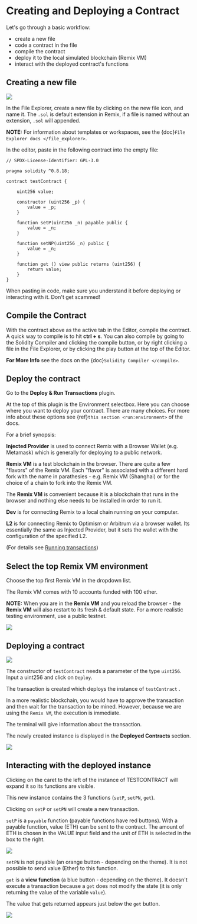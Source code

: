 # Creating and Deploying a Contract

Let's go through a basic workflow:

- create a new file
- code a contract in the file
- compile the contract
- deploy it to the local simulated blockchain (Remix VM)
- interact with the deployed contract's functions

## Creating a new file

![](images/a-file-explorer-new-file2a.png)

In the File Explorer, create a new file by clicking on the new file icon, and name it. The `.sol` is default extension in Remix, if a file is named without an extension, `.sol` will appended.

**NOTE:** For information about templates or workspaces, see the {doc}`File Explorer docs </file_explorer>`.

In the editor, paste in the following contract into the empty file:

```Solidity
// SPDX-License-Identifier: GPL-3.0

pragma solidity ^0.8.18;

contract testContract {

    uint256 value;

    constructor (uint256 _p) {
        value = _p;
    }

    function setP(uint256 _n) payable public {
        value = _n;
    }

    function setNP(uint256 _n) public {
        value = _n;
    }

    function get () view public returns (uint256) {
        return value;
    }
}

```

When pasting in code, make sure you understand it before deploying or interacting with it. Don't get scammed!

## Compile the Contract

With the contract above as the active tab in the Editor, compile the contract.  
A quick way to compile is to hit **ctrl + s**. You can also compile by going to the Solidity Compiler and clicking the compile button, or by right clicking a file in the File Explorer, or by clicking the play button at the top of the Editor.

**For More Info** see the docs on the {doc}`Solidity Compiler </compile>`.

## Deploy the contract

Go to the **Deploy & Run Transactions** plugin.

At the top of this plugin is the Environment selectbox. Here you can choose where you want to deploy your contract. There are many choices. For more info about these options see {ref}`this section <run:environment>` of the docs.

For a brief synopsis:

**Injected Provider** is used to connect Remix with a Browser Wallet (e.g. Metamask) which is generally for deploying to a public network.

**Remix VM** is a test blockchain in the browser. There are quite a few "flavors" of the Remix VM. Each "flavor" is associated with a different hard fork with the name in parathesies - e.g. Remix VM (Shanghai) or for the choice of a chain to fork into the Remix VM.

The **Remix VM** is convenient because it is a blockchain that runs in the browser and nothing else needs to be installed in order to run it.

**Dev** is for connecting Remix to a local chain running on your computer.

**L2** is for connecting Remix to Optimism or Arbitrum via a browser wallet. Its essentially the same as Injected Provider, but it sets the wallet with the configuration of the specified L2.

(For details see [Running transactions](https://remix-ide.readthedocs.io/en/latest/run.html))

## Select the top Remix VM environment

Choose the top first Remix VM in the dropdown list.

The Remix VM comes with 10 accounts funded with 100 ether.

**NOTE:** When you are in the **Remix VM** and you reload the browser - the **Remix VM** will also restart to its fresh & default state. For a more realistic testing environment, use a public testnet.

![](images/a-run-remix-vm-accounts.png)

## Deploying a contract

![](images/a-run-testContract.png)

The constructor of `testContract` needs a parameter of the type `uint256`.
Input a uint256 and click on `Deploy`.

The transaction is created which deploys the instance of `testContract` .

In a more realistic blockchain, you would have to approve the transaction and then wait for the transaction to be mined. However, because we are using the `Remix VM`, the execution is immediate.

The terminal will give information about the transaction.

The newly created instance is displayed in the **Deployed Contracts** section.

![](images/a-remix-vm-instance.png)

## Interacting with the deployed instance

Clicking on the caret to the left of the instance of TESTCONTRACT will expand it so its functions are visible.

This new instance contains the 3 functions (`setP`, `setPN`, `get`).

Clicking on `setP` or `setPN` will create a new transaction.

`setP` is a `payable` function (payable functions have red buttons). With a payable function, value (ETH) can be sent to the contract. The amount of ETH is chosen in the VALUE input field and the unit of ETH is selected in the box to the right.

![](images/a-remix-vm-value.png)

`setPN` is not payable (an orange button - depending on the theme). It is not possible to send value (Ether) to this function.

`get` is a **view function** (a blue button - depending on the theme). It doesn't execute a transaction because a `get` does not modify the state (it is only returning the value of the variable `value`).

The value that gets returned appears just below the `get` button.

![](images/a-remix-vm-view.png)
